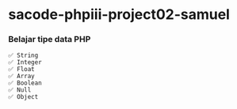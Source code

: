 # sacode-phpiii-project02-samuel
### Belajar tipe data PHP
	✅ String
	✅ Integer
	✅ Float 
	✅ Array 
	✅ Boolean
	✅ Null
	✅ Object 



